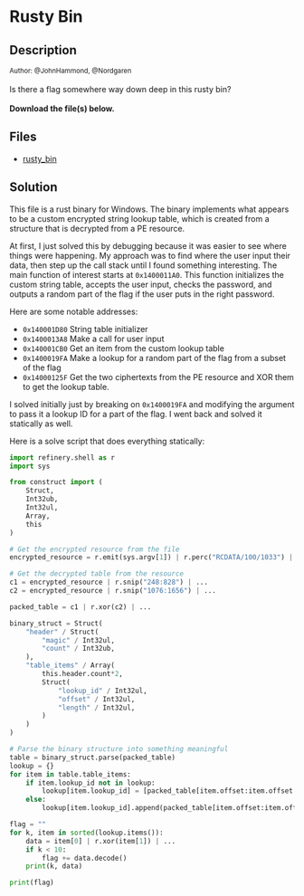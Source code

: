 # Rusty Bin

## Description

<small>Author: @JohnHammond, @Nordgaren</small><br><br>Is there a flag somewhere way down deep in this rusty bin? <br><br> <b>Download the file(s) below.</b> 


## Files

* [rusty_bin](<files/rusty_bin>)

## Solution

This file is a rust binary for Windows. The binary implements what appears to be a custom encrypted string lookup table, which is created from a structure that is decrypted from a PE resource.

At first, I just solved this by debugging because it was easier to see where things were happening. My approach was to find where the user input their data, then step up the call stack until I found something interesting. The main function of interest starts at `0x1400011A0`. This function initializes the custom string table, accepts the user input, checks the password, and outputs a random part of the flag if the user puts in the right password.

Here are some notable addresses:
- `0x140001D80` String table initializer
- `0x1400013A8` Make a call for user input
- `0x140001CB0` Get an item from the custom lookup table
- `0x1400019FA` Make a lookup for a random part of the flag from a subset of the flag
- `0x14000125F` Get the two ciphertexts from the PE resource and XOR them to get the lookup table.

I solved initially just by breaking on `0x1400019FA` and modifying the argument to pass it a lookup ID for a part of the flag. I went back and solved it statically as well.

Here is a solve script that does everything statically:
```python
import refinery.shell as r
import sys

from construct import (
    Struct,
    Int32ub,
    Int32ul,
    Array,
    this
)

# Get the encrypted resource from the file
encrypted_resource = r.emit(sys.argv[1]) | r.perc("RCDATA/100/1033") | ...

# Get the decrypted table from the resource
c1 = encrypted_resource | r.snip("248:828") | ...
c2 = encrypted_resource | r.snip("1076:1656") | ...

packed_table = c1 | r.xor(c2) | ...

binary_struct = Struct(
    "header" / Struct(
        "magic" / Int32ul,
        "count" / Int32ub,
    ),
    "table_items" / Array(
        this.header.count*2,
        Struct(
            "lookup_id" / Int32ul,
            "offset" / Int32ul,
            "length" / Int32ul,
        )
    )
)

# Parse the binary structure into something meaningful
table = binary_struct.parse(packed_table)
lookup = {}
for item in table.table_items:
    if item.lookup_id not in lookup:
        lookup[item.lookup_id] = [packed_table[item.offset:item.offset + item.length]]
    else:
        lookup[item.lookup_id].append(packed_table[item.offset:item.offset + item.length])

flag = ""
for k, item in sorted(lookup.items()):
    data = item[0] | r.xor(item[1]) | ...
    if k < 10:
        flag += data.decode()
    print(k, data)

print(flag)
```